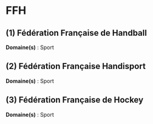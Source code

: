 # FFH

## (1) Fédération Française de Handball

**Domaine(s)** : Sport

## (2) Fédération Française Handisport

**Domaine(s)** : Sport

## (3) Fédération Française de Hockey

**Domaine(s)** : Sport
